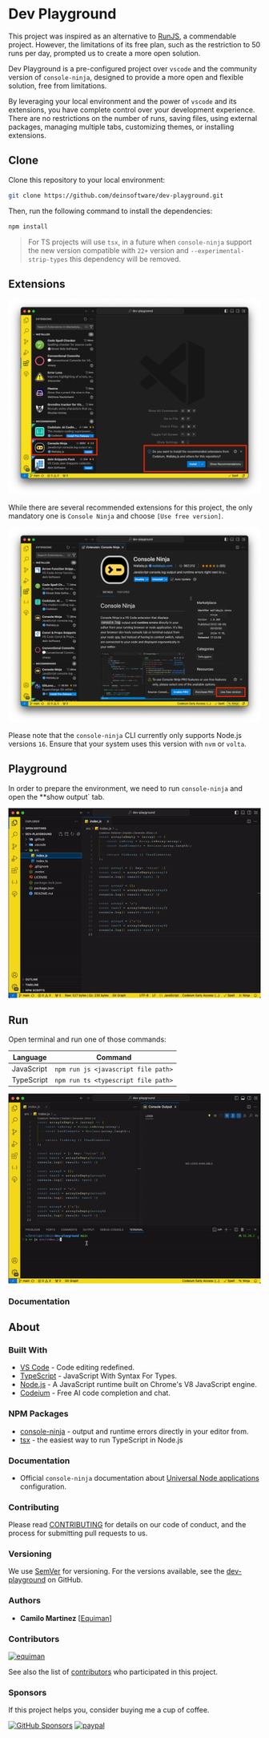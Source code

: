# Dev Playground

This project was inspired as an alternative to [RunJS](https://runjs.app/), a commendable project. However, the limitations of its free plan, such as the restriction to 50 runs per day, prompted us to create a more open solution.

Dev Playground is a pre-configured project over `vscode` and the community version of `console-ninja`, designed to provide a more open and flexible solution, free from limitations.

By leveraging your local environment and the power of `vscode` and its extensions, you have complete control over your development experience. There are no restrictions on the number of runs, saving files, using external packages, managing multiple tabs, customizing themes, or installing extensions.

## Clone

Clone this repository to your local environment:

```bash
git clone https://github.com/deinsoftware/dev-playground.git
```

Then, run the following command to install the dependencies:

```bash
npm install
```

> For TS projects will use `tsx`, in a future when `console-ninja` support the new version compatible with `22+` version and `--experimental-strip-types` this dependency will be removed.

## Extensions

![recommended](.github/assets/extensions.png)

While there are several recommended extensions for this project, the only mandatory one is `Console Ninja` and choose `[Use free version]`.

![console-ninja-free](.github/assets/console-ninja-free.png)

Please note that the `console-ninja` CLI currently only supports Node.js versions `16`. Ensure that your system uses this version with `nvm` or `volta`.

## Playground

In order to prepare the environment, we need to run `console-ninja` and open the **show output` tab.

![show-output](.github/assets/show-output.gif)

## Run

Open terminal and run one of those commands:

| Language   | Command                             |
| ---------- | ----------------------------------- |
| JavaScript | `npm run js <javascript file path>` |
| TypeScript | `npm run ts <typescript file path>` |

![run-js](.github/assets/run-js.gif)

### Documentation



## About

### Built With

- [VS Code](https://code.visualstudio.com/) - Code editing redefined.
- [TypeScript](https://www.typescriptlang.org) - JavaScript With Syntax For Types.
- [Node.js](https://nodejs.org/) - A JavaScript runtime built on Chrome's V8 JavaScript engine.
- [Codeium](https://codeium.com/) - Free AI code completion and chat.

### NPM Packages

- [console-ninja](https://www.npmjs.com/package/console-ninja) - output and runtime errors directly in your editor from.
- [tsx](https://www.npmjs.com/package/tsx) - the easiest way to run TypeScript in Node.js

### Documentation

- Official `console-ninja` documentation about [Universal Node applications](https://github.com/wallabyjs/console-ninja?tab=readme-ov-file#universal-node-applications) configuration.

### Contributing

Please read [CONTRIBUTING](CONTRIBUTING.md) for details on our code of conduct, and the process for submitting pull requests to us.

### Versioning

We use [SemVer](http://semver.org/) for versioning. For the versions available, see the [dev-playground](https://github.com/deinsoftware/dev-playground/tags) on GitHub.

### Authors

- **Camilo Martinez** [[Equiman](http://github.com/equiman)]

### Contributors

[![equiman](https://avatars.githubusercontent.com/u/933393?s=60&v=4)](https://github.com/equiman)

See also the list of [contributors](https://github.com/deinsoftware/dev-playground/contributors) who participated in this project.

### Sponsors

If this project helps you, consider buying me a cup of coffee.

[![GitHub Sponsors](https://img.shields.io/badge/-GitHub%20Sponsors-gray?style=flat&labelColor=171515&logo=github&logoColor=white&link=https://github.com/sponsors/deinsoftware)](https://github.com/sponsors/deinsoftware)
[![paypal](https://img.shields.io/badge/-PayPal-gray?style=flat&labelColor=00457C&logo=paypal&logoColor=white&link=https://paypal.me/equiman/3)](https://paypal.me/equiman/3)
